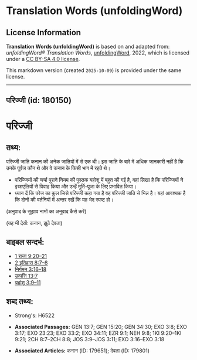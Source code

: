 # Translation Words (unfoldingWord)

## License Information

**Translation Words (unfoldingWord)** is based on and adapted from: _unfoldingWord® Translation Words_, [unfoldingWord](https://unfoldingword.org/utw), 2022, which is licensed under a [CC BY-SA 4.0 license](https://creativecommons.org/licenses/by-sa/4.0/legalcode.en).

This markdown version (created `2025-10-09`) is provided under the same license.



--------------------------------

## परिज्जी (id: 180150)

परिज्जी
=======

तथ्य:
-----

​परिज्जी जाति कनान की अनेक जातियों में से एक थी। इस जाति के बारे में अधिक जानकारी नहीं है कि उनके पूर्वज कौन थे और वे कनान के किसी भाग में रहते थे।

* परिज्जियों की चर्चा पुराने नियम की पुस्तक यहोशू में बहुत की गई है, वहां लिखा है कि परिज्जियों ने इस्राएलियों से विवाह किया और उन्हें मूर्ति\-पूजा के लिए प्रभावित किया।
* ध्यान दें कि परेज का कुल जिसे परिज्जी कहा गया है वह परिज्जी जाति से भिन्न है। यहां आवश्यक है कि दोनों की वर्तनियों में अन्तर रखें कि यह भेद स्पष्ट हो।

(अनुवाद के सुझाव नामों का अनुवाद कैसे करें)

(यह भी देखें: कनान, झूठे देवता)

बाइबल सन्दर्भ:
--------------

* [1 राजा 9:20–21](https://ref.ly/1Kgs0:0)
* [2 इतिहास 8:7–8](https://ref.ly/2Chr0:0)
* [निर्गमन 3:16–18](https://ref.ly/Exod3:16-Exod3:18)
* [उत्पत्ति 13:7](https://ref.ly/Gen13:7)
* [यहोशू 3:9–11](https://ref.ly/Josh3:9-Josh3:11)

शब्द तथ्य:
----------

* Strong's: H6522

* **Associated Passages:** GEN 13:7; GEN 15:20; GEN 34:30; EXO 3:8; EXO 3:17; EXO 23:23; EXO 33:2; EXO 34:11; EZR 9:1; NEH 9:8; 1KI 9:20–1KI 9:21; 2CH 8:7–2CH 8:8; JOS 3:9–JOS 3:11; EXO 3:16–EXO 3:18
* **Associated Articles:** कनान (ID: 179651); देवता (ID: 179801)

